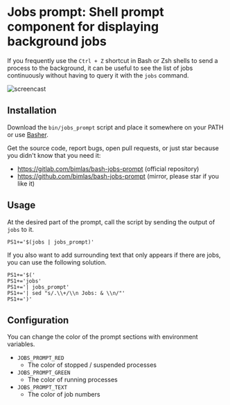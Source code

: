 # Jobs prompt: Shell prompt component for displaying background jobs

If you frequently use the `Ctrl + Z` shortcut in Bash or Zsh shells to send a
process to the background, it can be useful to see the list of jobs
continuously without having to query it with the `jobs` command.

![screencast](https://youtu.be/EtlsE53qG9U)

## Installation

Download the `bin/jobs_prompt` script and place it somewhere on your PATH or use
[Basher](https://github.com/basherpm/basher).

Get the source code, report bugs, open pull requests, or just star because
you didn't know that you need it:

* https://gitlab.com/bimlas/bash-jobs-prompt (official repository)
* https://github.com/bimlas/bash-jobs-prompt (mirror, please star if you like it)

## Usage

At the desired part of the prompt, call the script by sending the output of `jobs` to it.

```
PS1+='$(jobs | jobs_prompt)'
```

If you also want to add surrounding text that only appears if there are jobs,
you can use the following solution.

```
PS1+='$('
PS1+='jobs'
PS1+='| jobs_prompt'
PS1+='| sed "s/.\\+/\\n Jobs: & \\n/"'
PS1+=')'
```

## Configuration

You can change the color of the prompt sections with environment variables.

* `JOBS_PROMPT_RED`
  * The color of stopped / suspended processes
* `JOBS_PROMPT_GREEN`
  * The color of running processes
* `JOBS_PROMPT_TEXT`
  * The color of job numbers
